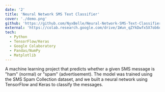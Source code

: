 ```yaml
---
date: '2'
title: 'Neural Network SMS Text Classifier'
cover: './demo.png'
github: 'https://github.com/NyxBelle/Neural-Network-SMS-Text-Classifier'
external: 'https://colab.research.google.com/drive/1Wun_qZYkDwfx5X7ob6djks99Infkd-tJ?usp=sharing'
tech:
  - Python
  - TensorFlow/Keras
  - Google Colaboratory
  - Pandas/NumPy
  - Matplotlib
---
```


A machine learning project that predicts whether a given SMS message is "ham" (normal) or "spam" (advertisement). The model was trained using the SMS Spam Collection dataset, and we built a neural network using TensorFlow and Keras to classify the messages.
